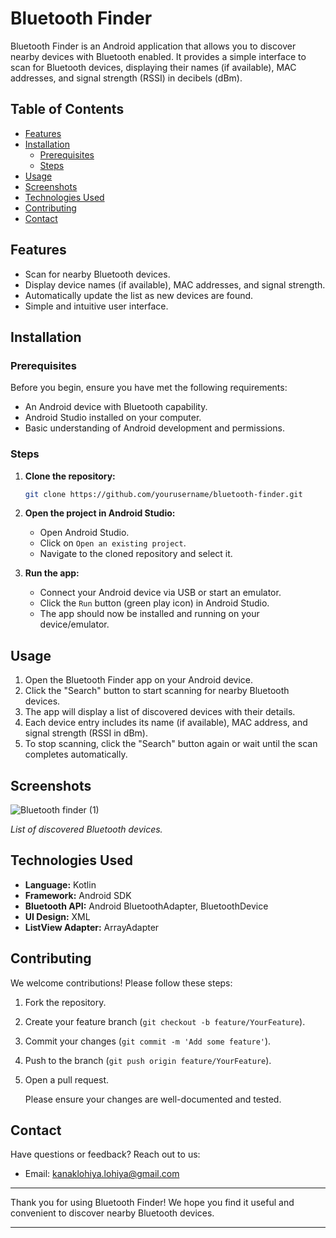 # Bluetooth Finder

Bluetooth Finder is an Android application that allows you to discover nearby devices with Bluetooth enabled. It provides a simple interface to scan for Bluetooth devices, displaying their names (if available), MAC addresses, and signal strength (RSSI) in decibels (dBm).

## Table of Contents

* [Features](#features)
* [Installation](#installation)
  * [Prerequisites](#prerequisites)
  * [Steps](#steps)
* [Usage](#usage)
* [Screenshots](#screenshots)
* [Technologies Used](#technologies-used)
* [Contributing](#contributing)
* [Contact](#contact)

## Features

- Scan for nearby Bluetooth devices.
- Display device names (if available), MAC addresses, and signal strength.
- Automatically update the list as new devices are found.
- Simple and intuitive user interface.

## Installation

### Prerequisites

Before you begin, ensure you have met the following requirements:

- An Android device with Bluetooth capability.
- Android Studio installed on your computer.
- Basic understanding of Android development and permissions.

### Steps

1. **Clone the repository:**

    ```bash
    git clone https://github.com/yourusername/bluetooth-finder.git
    ```

2. **Open the project in Android Studio:**

    - Open Android Studio.
    - Click on `Open an existing project`.
    - Navigate to the cloned repository and select it.

3. **Run the app:**

    - Connect your Android device via USB or start an emulator.
    - Click the `Run` button (green play icon) in Android Studio.
    - The app should now be installed and running on your device/emulator.

## Usage

1. Open the Bluetooth Finder app on your Android device.
2. Click the "Search" button to start scanning for nearby Bluetooth devices.
3. The app will display a list of discovered devices with their details.
4. Each device entry includes its name (if available), MAC address, and signal strength (RSSI in dBm).
5. To stop scanning, click the "Search" button again or wait until the scan completes automatically.

## Screenshots

![Bluetooth finder (1)](https://github.com/kanak27/Bluetooth-Finder/assets/83486327/bfb625e4-d34b-4d25-82df-f92c1d817608)


*List of discovered Bluetooth devices.*

## Technologies Used

- **Language:** Kotlin
- **Framework:** Android SDK
- **Bluetooth API:** Android BluetoothAdapter, BluetoothDevice
- **UI Design:** XML
- **ListView Adapter:** ArrayAdapter

## Contributing

We welcome contributions! Please follow these steps:

1. Fork the repository.
2. Create your feature branch (`git checkout -b feature/YourFeature`).
3. Commit your changes (`git commit -m 'Add some feature'`).
4. Push to the branch (`git push origin feature/YourFeature`).
5. Open a pull request.

    Please ensure your changes are well-documented and tested.

## Contact

Have questions or feedback? Reach out to us:

- Email: kanaklohiya.lohiya@gmail.com

---

Thank you for using Bluetooth Finder! We hope you find it useful and convenient to discover nearby Bluetooth devices.

---
